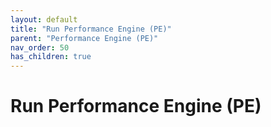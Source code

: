 ```yaml
---
layout: default
title: "Run Performance Engine (PE)"
parent: "Performance Engine (PE)"
nav_order: 50
has_children: true
---
```

# Run Performance Engine (PE)

